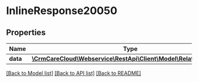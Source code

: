 # InlineResponse20050

## Properties
Name | Type | Description | Notes
------------ | ------------- | ------------- | -------------
**data** | [**\CrmCareCloud\Webservice\RestApi\Client\Model\RelatedCustomer**](RelatedCustomer.md) |  | [optional] 

[[Back to Model list]](../../README.md#documentation-for-models) [[Back to API list]](../../README.md#documentation-for-api-endpoints) [[Back to README]](../../README.md)

